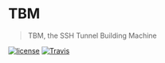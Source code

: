 # TBM

> TBM, the SSH Tunnel Building Machine

[![license](https://img.shields.io/github/license/oopsno/tbm.svg?style=flat-square)](https://github.com/oopsno/tbm)
[![Travis](https://img.shields.io/travis/oopsno/tbm.svg?style=flat-square)](https://travis-ci.org/oopsno/tbm)
